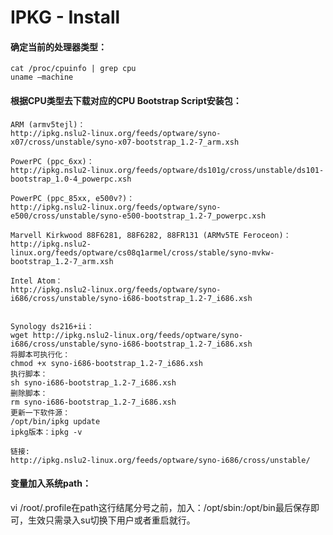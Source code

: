 # IPKG - Install

#### **确定当前的处理器类型：**

```text
cat /proc/cpuinfo | grep cpu
uname –machine 
```

#### **根据CPU类型去下载对应的CPU Bootstrap Script安装包：**

```text
ARM (armv5tejl)：
http://ipkg.nslu2-linux.org/feeds/optware/syno-x07/cross/unstable/syno-x07-bootstrap_1.2-7_arm.xsh
 
PowerPC (ppc_6xx)：
http://ipkg.nslu2-linux.org/feeds/optware/ds101g/cross/unstable/ds101-bootstrap_1.0-4_powerpc.xsh
 
PowerPC (ppc_85xx, e500v?)：
http://ipkg.nslu2-linux.org/feeds/optware/syno-e500/cross/unstable/syno-e500-bootstrap_1.2-7_powerpc.xsh
 
Marvell Kirkwood 88F6281, 88F6282, 88FR131 (ARMv5TE Feroceon)：
http://ipkg.nslu2-linux.org/feeds/optware/cs08q1armel/cross/stable/syno-mvkw-bootstrap_1.2-7_arm.xsh
 
Intel Atom：
http://ipkg.nslu2-linux.org/feeds/optware/syno-i686/cross/unstable/syno-i686-bootstrap_1.2-7_i686.xsh
 
```

```text
Synology ds216+ii：
wget http://ipkg.nslu2-linux.org/feeds/optware/syno-i686/cross/unstable/syno-i686-bootstrap_1.2-7_i686.xsh
将脚本可执行化：
chmod +x syno-i686-bootstrap_1.2-7_i686.xsh 
执行脚本：
sh syno-i686-bootstrap_1.2-7_i686.xsh 
删除脚本：
rm syno-i686-bootstrap_1.2-7_i686.xsh 
更新一下软件源：
/opt/bin/ipkg update
ipkg版本：ipkg -v

链接:
http://ipkg.nslu2-linux.org/feeds/optware/syno-i686/cross/unstable/
```

#### **变量加入系统path：**

vi /root/.profile在path这行结尾分号之前，加入：/opt/sbin:/opt/bin最后保存即可，生效只需录入su切换下用户或者重启就行。 

